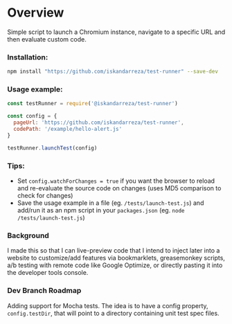 # Overview
Simple script to launch a Chromium instance, navigate to a specific URL and then evaluate custom code. 

### Installation: 
```bash
npm install "https://github.com/iskandarreza/test-runner" --save-dev
```

### Usage example: 
```js
const testRunner = require('@iskandarreza/test-runner')

const config = {
  pageUrl: 'https://github.com/iskandarreza/test-runner',
  codePath: '/example/hello-alert.js'
}

testRunner.launchTest(config)
```

### Tips:
* Set `config.watchForChanges = true` if you want the browser to reload and re-evaluate the source code on changes (uses MD5 comparison to check for changes)
* Save the usage example in a file (eg. `/tests/launch-test.js`) and add/run it as an npm script in your `packages.json` (eg. `node /tests/launch-test.js`)

### Background
I made this so that I can live-preview code that I intend to inject later into a website to customize/add features via bookmarklets, greasemonkey scripts, a/b testing with remote code like Google Optimize, or directly pasting it into the developer tools console.

### Dev Branch Roadmap
Adding support for Mocha tests. The idea is to have a config property, `config.testDir`, that will point to a directory containing unit test spec files. 
